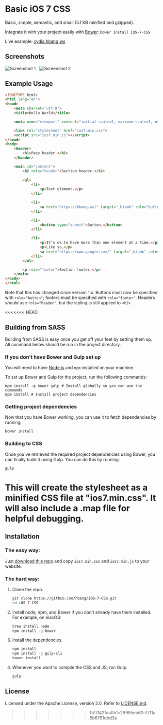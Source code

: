 # Basic iOS 7 CSS
Basic, simple, semantic, and small (5.1 KB minified and gzipped).

Integrate it with your project easily with [Bower](https://bower.io/): `bower install iOS-7-CSS`

Live example: [cydia.hbang.ws](https://cydia.hbang.ws/depiction/ws.hbang.typestatus2/)

## Screenshots
![Screenshot 1](https://i.imgur.com/XOKfDs3.png) &nbsp; ![Screenshot 2](https://i.imgur.com/5qAYSyl.png)

## Example Usage
```html
<!DOCTYPE html>
<html lang="en">
<head>
	<meta charset="utf-8">
	<title>Hello World</title>

	<meta name="viewport" content="initial-scale=1, maximum-scale=1, user-scalable=0">

	<link rel="stylesheet" href="ios7.min.css">
	<script src="ios7.min.js"></script>
</head>
<body>
	<header>
		<h1>Page header.</h1>
	</header>

	<main id="content">
		<h2 role="header">Section header.</h2>
		
		<ul>
			<li>
				<p>Text element.</p>
			</li>

			<li>
				<a href="https://hbang.ws/" target="_blank" role="button">Link.</a>
			</li>

			<li>
				<button type="submit">Button.</button>
			</li>

			<li>
				<p>It’s ok to have more than one element at a time.</p>
				<p>Like so…</p>
				<a href="https://www.google.com/" target="_blank" role="button">But you should probably only use that with multiple paragraphs.</a>
			</li>
		</ul>

		<p role="footer">Section footer.</p>
	</main>
</body>
</html>
```

Note that this has changed since version 1.x. Buttons must now be specified with `role="button"`; footers must be specified with `role="footer"`. Headers *should* use `role="header"`, but the styling is still applied to `<h2>`.

<<<<<<< HEAD
## Building from SASS

Building from SASS is easy once you get off your feet by setting them up. All command below should be run in the project directory.

### If you don't have Bower and Gulp set up

You will need to have [Node.js](https://nodejs.org) and `npm` installed on your machine.

To set up Bower and Gulp for the project, run the following commands:

```
npm install -g bower gulp # Install globally so you can use the commands
npm install # Install project dependencies
```

### Getting project dependencies

Now that you have Bower working, you can use it to fetch dependencies by running:

```
bower install
```

### Building to CSS

Once you've retrieved the required project dependencies using Bower, you can finally build it using Gulp. You can do this by running:

```
gulp
```

This will create the stylesheet as a minified CSS file at "ios7.min.css". It will also include a .map file for helpful debugging.
=======
## Installation
### The easy way:
Just [download this repo](https://github.com/hbang/iOS-7-CSS/archive/master.zip) and copy `ios7.min.css` and `ios7.min.js` to your website.

### The hard way:
1. Clone the repo.  
   ```bash
   git clone https://github.com/hbang/iOS-7-CSS.git
   cd iOS-7-CSS
   ```
2. Install node, npm, and Bower if you don’t already have them installed. For example, on macOS:  
   ```bash
   brew install node
   npm install -g bower
   ```
3. Install the dependencies.  
   ```bash
   npm install
   npm install -g gulp-cli
   bower install
   ```
4. Whenever you want to compile the CSS and JS, run Gulp.  
   ```bash
   gulp
   ```


## License
Licensed under the Apache License, version 2.0. Refer to [LICENSE.md](LICENSE.md).
>>>>>>> 1b17f42faa0b1c29995eb62c17f1a5b6761dbd3a
